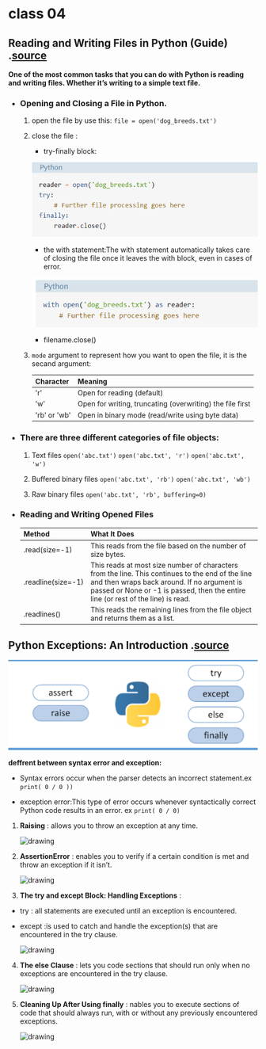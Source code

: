 # class 04

## Reading and Writing Files in Python (Guide) .[source](https://realpython.com/read-write-files-python/)

**One of the most common tasks that you can do with Python is reading and writing files. Whether it’s writing to a simple text file.**

* ### Opening and Closing a File in Python.
    1. open the file by use this:
          `file = open('dog_breeds.txt')`
    2. close the file :
         * try-finally block:
         
         ![try-finally block](./close1.png)

         * the with statement:The with statement automatically takes care of closing the file once it leaves the with block, even in cases of error. 
         
         ![the with statement:](./close2.PNG)


         * filename.close()
     
     3. `mode`  argument to represent how you want to open the file, it is the secand argument:
       
        
        | Character             |             Meaning                                                 |   
        | :---                  |            :---                                                     |  
        | 'r'                   |   Open for reading         (default)                                |     
        | 'w'                   |  Open for writing, truncating         (overwriting) the file first  |
        | 'rb' or 'wb'          |  Open in binary mode (read/write using         byte data)           |
       
* ### There are three different categories of file objects:
   1. Text files
     `open('abc.txt')`
     `open('abc.txt', 'r')`
     `open('abc.txt', 'w')`

   2. Buffered binary files
     `open('abc.txt', 'rb')`
     `open('abc.txt', 'wb')`
   3. Raw binary files
      `open('abc.txt', 'rb', buffering=0)`

* ### Reading and Writing Opened Files
 
  | Method                |             What It  Does                                                   |   
  | :---                  |           :---                                                               |  
  | .read(size=-1)        |   This reads from the file based on  the number of size bytes.              |     
  | .readline(size=-1)    |  This reads at most size number of  characters from the line. This continues to the end of the line  and then wraps back around. If no argument is passed or None or  -1 is passed, then the entire line (or rest of the line) is  read. | 
  | .readlines()          |  This reads the remaining lines from  the file object and returns them as a list.|
 

## Python Exceptions: An Introduction .[source](https://realpython.com/python-exceptions/)

![Exceptions](./exc.PNG )

**deffrent between syntax error and exception:**
* Syntax errors occur when the parser detects an incorrect statement.ex `print( 0 / 0 ))`
  
* exception error:This type of error occurs whenever syntactically correct Python code results in an error. ex `print( 0 / 0)`

1. **Raising** : allows you to throw an exception at any time.

   <img src="https://files.realpython.com/media/raise.3931e8819e08.png" alt="drawing" style="width:400px;"/>
   
2. **AssertionError** : enables you to verify if a certain condition is met and throw an exception if it isn’t.

   <img src="https://files.realpython.com/media/assert.f6d344f0c0b4.png" alt="drawing" style="width:400px;"/>


3. **The try and except Block: Handling Exceptions** :
 * try : all statements are executed until an exception is encountered.
 * except :is used to catch and handle the exception(s) that are encountered in the try clause.
   
   <img src="https://files.realpython.com/media/try_except.c94eabed2c59.png" alt="drawing" style="width:400px;"/>

4. **The else Clause** : lets you code sections that should run only when no exceptions are encountered in the try clause.
   
   <img src="https://files.realpython.com/media/try_except_else.703aaeeb63d3.png" alt="drawing" style="width:400px;"/>

5. **Cleaning Up After Using finally** : nables you to execute sections of code that should always run, with or without any previously encountered exceptions.

   <img src="https://files.realpython.com/media/try_except_else_finally.a7fac6c36c55.png" alt="drawing" style="width:400px;"/>

